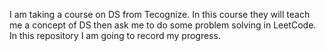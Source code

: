 I am taking a course on DS from Tecognize. In this course they will teach me a concept of DS then ask me to do some problem solving in LeetCode. In this repository I am going to record my progress.
